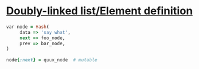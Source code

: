 [1]: https://rosettacode.org/wiki/Doubly-linked_list/Element_definition

# [Doubly-linked list/Element definition][1]

```ruby
var node = Hash(
     data => 'say what',
     next => foo_node,
     prev => bar_node,
)
 
node{:next} = quux_node  # mutable
```

